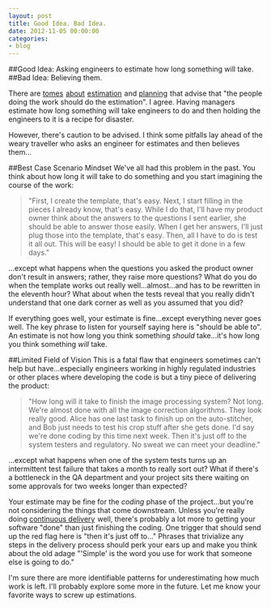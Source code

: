 ```yaml
---
layout: post
title: Good Idea. Bad Idea.
date: 2012-11-05 00:00:00
categories:
- blog
---
```


##Good Idea: Asking engineers to estimate how long something will take.
##Bad Idea: Believing them.

There are <a href="http://www.amazon.com/gp/product/B000SEFIT6/ref=as_li_qf_sp_asin_tl?ie=UTF8&camp=1789&creative=9325&creativeASIN=B000SEFIT6&linkCode=as2&tag=snibble-20">tomes</a><img src="http://www.assoc-amazon.com/e/ir?t=snibble-20&l=as2&o=1&a=B000SEFIT6" width="1" height="1" border="0" alt="" style="border:none !important; margin:0px !important;" /> <a href="http://www.amazon.com/gp/product/B0043EWTMG/ref=as_li_qf_sp_asin_tl?ie=UTF8&camp=1789&creative=9325&creativeASIN=B0043EWTMG&linkCode=as2&tag=snibble-20">about</a><img src="http://www.assoc-amazon.com/e/ir?t=snibble-20&l=as2&o=1&a=B0043EWTMG" width="1" height="1" border="0" alt="" style="border:none !important; margin:0px !important;" />
 <a href="http://www.amazon.com/gp/product/0071483004/ref=as_li_qf_sp_asin_tl?ie=UTF8&camp=1789&creative=9325&creativeASIN=0071483004&linkCode=as2&tag=snibble-20">estimation</a><img src="http://www.assoc-amazon.com/e/ir?t=snibble-20&l=as2&o=1&a=0071483004" width="1" height="1" border="0" alt="" style="border:none !important; margin:0px !important;" />
 and <a href="http://www.amazon.com/gp/product/B004UAAL82/ref=as_li_qf_sp_asin_tl?ie=UTF8&camp=1789&creative=9325&creativeASIN=B004UAAL82&linkCode=as2&tag=snibble-20">planning</a><img src="http://www.assoc-amazon.com/e/ir?t=snibble-20&l=as2&o=1&a=B004UAAL82" width="1" height="1" border="0" alt="" style="border:none !important; margin:0px !important;" />
 that advise that "the people doing the work should do the estimation". I agree. Having managers estimate how long something will take engineers to do and then holding the engineers to it is a recipe for disaster.  

However, there's caution to be advised. I think some pitfalls lay ahead of the weary traveller who asks an engineer for estimates and then believes them...  

##Best Case Scenario Mindset
We've all had this problem in the past. You think about how long it will take to do something and you start imagining the course of the work:  
> "First, I create the template, that's easy. Next, I start filling in the pieces I already know, that's easy. While I do that, I'll have my product owner think about the answers to the questions I sent earlier, she should be able to answer those easily. When I get her answers, I'll just plug those into the template, that's easy. Then, all I have to do is test it all out. This will be easy! I should be able to get it done in a few days."  

...except what happens when the questions you asked the product owner don't result in answers; rather, they raise more questions? What do you do when the template works out really well...almost...and has to be rewritten in the eleventh hour? What about when the tests reveal that you really didn't understand that one dark corner as well as you assumed that you did?  

If everything goes well, your estimate is fine...except everything never goes well. The key phrase to listen for yourself saying here is "should be able to". An estimate is not how long you think something _should_ take...it's how long you think something _will_ take.

##Limited Field of Vision
This is a fatal flaw that engineers sometimes can't help but have...especially engineers working in highly regulated industries or other places where developing the code is but a tiny piece of delivering the product:  
> "How long will it take to finish the image processing system? Not long. We're almost done with all the image correction algorithms. They look really good. Alice has one last task to finish up on the auto-stitcher, and Bob just needs to test his crop stuff after she gets done. I'd say we're done coding by this time next week. Then it's just off to the system testers and regulatory. No sweat we can meet your deadline."

...except what happens when one of the system tests turns up an intermittent test failure that takes a month to really sort out? What if there's a bottleneck in the QA department and your project sits there waiting on some approvals for two weeks longer than expected?

Your estimate may be fine for the _coding_ phase of the project...but you're not considering the things that come downstream. Unless you're really doing <a href="http://www.amazon.com/gp/product/B003YMNVC0/ref=as_li_qf_sp_asin_tl?ie=UTF8&camp=1789&creative=9325&creativeASIN=B003YMNVC0&linkCode=as2&tag=snibble-20">continuous delivery</a><img src="http://www.assoc-amazon.com/e/ir?t=snibble-20&l=as2&o=1&a=B003YMNVC0" width="1" height="1" border="0" alt="" style="border:none !important; margin:0px !important;" /> well, there's probably a lot more to getting your software "done" than just finishing the coding. One trigger that should send up the red flag here is "then it's just off to..." Phrases that trivialize any steps in the delivery process should perk your ears up and make you think about the old adage "'Simple' is the word you use for work that someone else is going to do."  

I'm sure there are more identifiable patterns for underestimating how much work is left. I'll probably explore some more in the future. Let me know your favorite ways to screw up estimations.